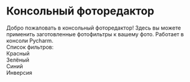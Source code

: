 # Консольный фоторедактор
Добро пожаловать в консольный фоторедактор! Здесь вы можете
применить заготовленные фотофильтры к вашему фото. Работает в консоли
Pycharm. \
Список фильтров: \
Красный \
Зелёный \
Синий \
Инверсия